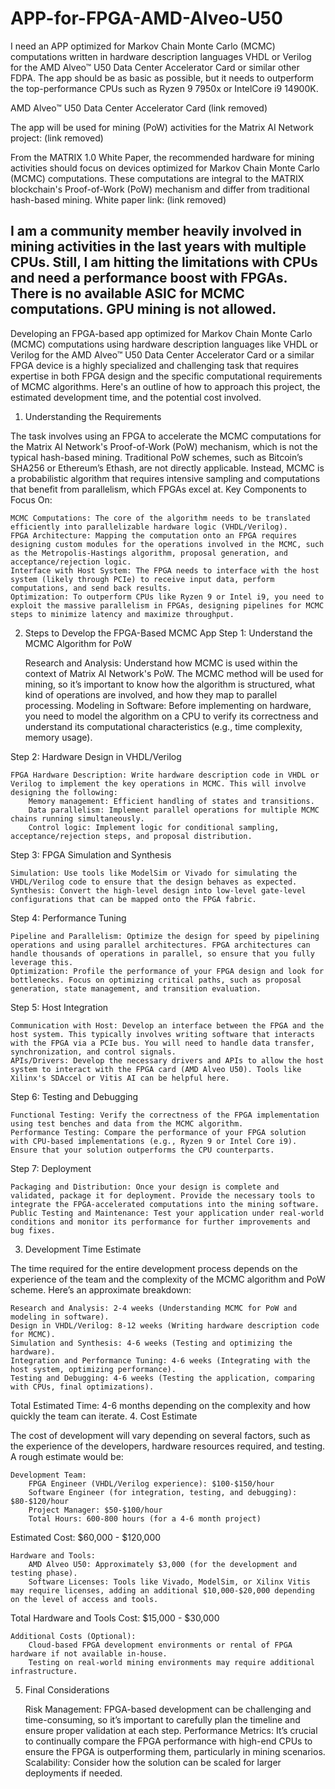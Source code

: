 # APP-for-FPGA-AMD-Alveo-U50
I need an APP optimized for Markov Chain Monte Carlo (MCMC) computations written in hardware description languages VHDL or Verilog for the AMD Alveo™ U50 Data Center Accelerator Card or similar other FDPA. The app should be as basic as possible, but it needs to outperform the top-performance CPUs such as Ryzen 9 7950x or IntelCore i9 14900K.

AMD Alveo™ U50 Data Center Accelerator Card
(link removed)

The app will be used for mining (PoW) activities for the Matrix AI Network project: (link removed)

From the MATRIX 1.0 White Paper, the recommended hardware for mining activities should focus on devices optimized for Markov Chain Monte Carlo (MCMC) computations. These computations are integral to the MATRIX blockchain's Proof-of-Work (PoW) mechanism and differ from traditional hash-based mining.
White paper link: (link removed)

I am a community member heavily involved in mining activities in the last years with multiple CPUs. Still, I am hitting the limitations with CPUs and need a performance boost with FPGAs. There is no available ASIC for MCMC computations. GPU mining is not allowed.
--------
Developing an FPGA-based app optimized for Markov Chain Monte Carlo (MCMC) computations using hardware description languages like VHDL or Verilog for the AMD Alveo™ U50 Data Center Accelerator Card or a similar FPGA device is a highly specialized and challenging task that requires expertise in both FPGA design and the specific computational requirements of MCMC algorithms. Here's an outline of how to approach this project, the estimated development time, and the potential cost involved.
1. Understanding the Requirements

The task involves using an FPGA to accelerate the MCMC computations for the Matrix AI Network's Proof-of-Work (PoW) mechanism, which is not the typical hash-based mining. Traditional PoW schemes, such as Bitcoin’s SHA256 or Ethereum’s Ethash, are not directly applicable. Instead, MCMC is a probabilistic algorithm that requires intensive sampling and computations that benefit from parallelism, which FPGAs excel at.
Key Components to Focus On:

    MCMC Computations: The core of the algorithm needs to be translated efficiently into parallelizable hardware logic (VHDL/Verilog).
    FPGA Architecture: Mapping the computation onto an FPGA requires designing custom modules for the operations involved in the MCMC, such as the Metropolis-Hastings algorithm, proposal generation, and acceptance/rejection logic.
    Interface with Host System: The FPGA needs to interface with the host system (likely through PCIe) to receive input data, perform computations, and send back results.
    Optimization: To outperform CPUs like Ryzen 9 or Intel i9, you need to exploit the massive parallelism in FPGAs, designing pipelines for MCMC steps to minimize latency and maximize throughput.

2. Steps to Develop the FPGA-Based MCMC App
Step 1: Understand the MCMC Algorithm for PoW

    Research and Analysis: Understand how MCMC is used within the context of Matrix AI Network's PoW. The MCMC method will be used for mining, so it’s important to know how the algorithm is structured, what kind of operations are involved, and how they map to parallel processing.
    Modeling in Software: Before implementing on hardware, you need to model the algorithm on a CPU to verify its correctness and understand its computational characteristics (e.g., time complexity, memory usage).

Step 2: Hardware Design in VHDL/Verilog

    FPGA Hardware Description: Write hardware description code in VHDL or Verilog to implement the key operations in MCMC. This will involve designing the following:
        Memory management: Efficient handling of states and transitions.
        Data parallelism: Implement parallel operations for multiple MCMC chains running simultaneously.
        Control logic: Implement logic for conditional sampling, acceptance/rejection steps, and proposal distribution.

Step 3: FPGA Simulation and Synthesis

    Simulation: Use tools like ModelSim or Vivado for simulating the VHDL/Verilog code to ensure that the design behaves as expected.
    Synthesis: Convert the high-level design into low-level gate-level configurations that can be mapped onto the FPGA fabric.

Step 4: Performance Tuning

    Pipeline and Parallelism: Optimize the design for speed by pipelining operations and using parallel architectures. FPGA architectures can handle thousands of operations in parallel, so ensure that you fully leverage this.
    Optimization: Profile the performance of your FPGA design and look for bottlenecks. Focus on optimizing critical paths, such as proposal generation, state management, and transition evaluation.

Step 5: Host Integration

    Communication with Host: Develop an interface between the FPGA and the host system. This typically involves writing software that interacts with the FPGA via a PCIe bus. You will need to handle data transfer, synchronization, and control signals.
    APIs/Drivers: Develop the necessary drivers and APIs to allow the host system to interact with the FPGA card (AMD Alveo U50). Tools like Xilinx's SDAccel or Vitis AI can be helpful here.

Step 6: Testing and Debugging

    Functional Testing: Verify the correctness of the FPGA implementation using test benches and data from the MCMC algorithm.
    Performance Testing: Compare the performance of your FPGA solution with CPU-based implementations (e.g., Ryzen 9 or Intel Core i9). Ensure that your solution outperforms the CPU counterparts.

Step 7: Deployment

    Packaging and Distribution: Once your design is complete and validated, package it for deployment. Provide the necessary tools to integrate the FPGA-accelerated computations into the mining software.
    Public Testing and Maintenance: Test your application under real-world conditions and monitor its performance for further improvements and bug fixes.

3. Development Time Estimate

The time required for the entire development process depends on the experience of the team and the complexity of the MCMC algorithm and PoW scheme. Here’s an approximate breakdown:

    Research and Analysis: 2-4 weeks (Understanding MCMC for PoW and modeling in software).
    Design in VHDL/Verilog: 8-12 weeks (Writing hardware description code for MCMC).
    Simulation and Synthesis: 4-6 weeks (Testing and optimizing the hardware).
    Integration and Performance Tuning: 4-6 weeks (Integrating with the host system, optimizing performance).
    Testing and Debugging: 4-6 weeks (Testing the application, comparing with CPUs, final optimizations).

Total Estimated Time: 4-6 months depending on the complexity and how quickly the team can iterate.
4. Cost Estimate

The cost of development will vary depending on several factors, such as the experience of the developers, hardware resources required, and testing. A rough estimate would be:

    Development Team:
        FPGA Engineer (VHDL/Verilog experience): $100-$150/hour
        Software Engineer (for integration, testing, and debugging): $80-$120/hour
        Project Manager: $50-$100/hour
        Total Hours: 600-800 hours (for a 4-6 month project)

Estimated Cost: $60,000 - $120,000

    Hardware and Tools:
        AMD Alveo U50: Approximately $3,000 (for the development and testing phase).
        Software Licenses: Tools like Vivado, ModelSim, or Xilinx Vitis may require licenses, adding an additional $10,000-$20,000 depending on the level of access and tools.

Total Hardware and Tools Cost: $15,000 - $30,000

    Additional Costs (Optional):
        Cloud-based FPGA development environments or rental of FPGA hardware if not available in-house.
        Testing on real-world mining environments may require additional infrastructure.

5. Final Considerations

    Risk Management: FPGA-based development can be challenging and time-consuming, so it’s important to carefully plan the timeline and ensure proper validation at each step.
    Performance Metrics: It’s crucial to continually compare the FPGA performance with high-end CPUs to ensure the FPGA is outperforming them, particularly in mining scenarios.
    Scalability: Consider how the solution can be scaled for larger deployments if needed.
